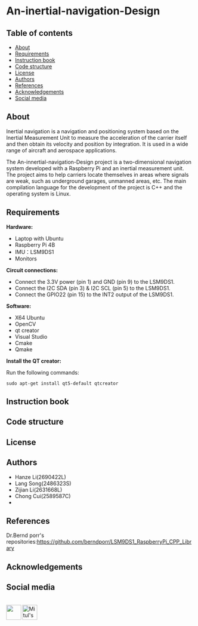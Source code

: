 # An-inertial-navigation-Design
## Table of contents
* [About](#about)
* [Requirements](#requirements)
* [Instruction book](#instruction-book)
* [Code structure](#code-structure)
* [License](#license)
* [Authors](#authors)
* [References](#references)
* [Acknowledgements](#acknowledgements)
* [Social media](#social-media)


## About
Inertial navigation is a navigation and positioning system based on the Inertial Measurement Unit to measure the acceleration of the carrier itself and then obtain its velocity and position by integration. It is used in a wide range of aircraft and aerospace applications.

The An-innertial-navigation-Design project is a two-dimensional navigation system developed with a Raspberry Pi and an inertial measurement unit. The project aims to help carriers locate themselves in areas where signals are weak, such as underground garages, unmanned areas, etc. The main compilation language for the development of the project is C++ and the operating system is Linux.

## Requirements
**Hardware:**
* Laptop with Ubuntu
* Raspberry Pi 4B
* IMU：LSM9DS1
* Monitors

**Circuit connections:**
* Connect the 3.3V power (pin 1) and GND (pin 9) to the LSM9DS1.
* Connect the I2C SDA (pin 3) & I2C SCL (pin 5) to the LSM9DS1.
* Connect the GPIO22 (pin 15) to the INT2 output of the LSM9DS1.

**Software:**
* X64 Ubuntu
* OpenCV
* qt creator
* Visual Studio
* Cmake
* Qmake

**Install the QT creator:**

Run the following commands:
```
sudo apt-get install qt5-default qtcreator
```
## Instruction book

## Code structure

## License

## Authors
* Hanze Li(2690422L)
* Lang Song(2486323S)
* Zijian Li(2631668L)
* Chong Cui(2589587C)
* 
## References
Dr.Bernd porr's repositories:https://github.com/berndporr/LSM9DS1_RaspberryPi_CPP_Library

## Acknowledgements


## Social media
<br><a href="https://www.youtube.com/watch?v=k6E_uqkDLo0" target="blank"><img align="left" src="https://upload.wikimedia.org/wikipedia/commons/0/09/YouTube_full-color_icon_%282017%29.svg" height="40" width="40"/>
</a>
<a href="https://www.instagram.com/accounts/login/">
<img align="left" alt="Mitul's LinkedIN" width= "40px" src="https://upload.wikimedia.org/wikipedia/commons/e/e7/Instagram_logo_2016.svg" />
</a>
